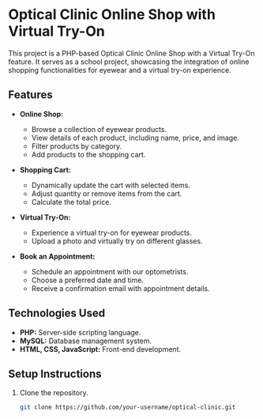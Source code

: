 # Optical Clinic Online Shop with Virtual Try-On

This project is a PHP-based Optical Clinic Online Shop with a Virtual Try-On feature. 
It serves as a school project, showcasing the integration of online shopping functionalities for eyewear and a virtual try-on experience.

## Features

- **Online Shop:**
  - Browse a collection of eyewear products.
  - View details of each product, including name, price, and image.
  - Filter products by category.
  - Add products to the shopping cart.

- **Shopping Cart:**
  - Dynamically update the cart with selected items.
  - Adjust quantity or remove items from the cart.
  - Calculate the total price.

- **Virtual Try-On:**
  - Experience a virtual try-on for eyewear products.
  - Upload a photo and virtually try on different glasses.

- **Book an Appointment:**
  - Schedule an appointment with our optometrists.
  - Choose a preferred date and time.
  - Receive a confirmation email with appointment details.

## Technologies Used

- **PHP:** Server-side scripting language.
- **MySQL:** Database management system.
- **HTML, CSS, JavaScript:** Front-end development.

## Setup Instructions

1. Clone the repository.
   ```bash
   git clone https://github.com/your-username/optical-clinic.git
